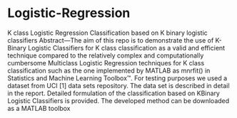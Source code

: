 # Logistic-Regression
K class Logistic Regression Classification based on K binary logistic classifiers
Abstract—The aim of this repo is to demonstrate the use of
K-Binary Logistic Classifiers for K class classification as a valid
and efficient technique compared to the relatively complex and
computationally cumbersome Multiclass Logistic Regression
techniques for K class classification such as the one implemented
by MATLAB as mnrfit() in Statistics and Machine Learning
Toolbox™. For testing purposes we used a dataset from UCI [1]
data sets repository. The data set is described in detail in the
report. Detailed formulation of the classification based on KBinary Logistic Classifiers is provided. The developed method
can be downloaded as a MATLAB toolbox
